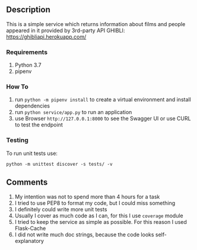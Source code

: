 ## Description

This is a simple service which returns information about films and people appeared in it provided by 3rd-party API GHIBLI: https://ghibliapi.herokuapp.com/

### Requirements 

1. Python 3.7
2. pipenv

### How To

1. run ```python -m pipenv install``` to create a virtual environment and install dependencies 
2. run ```python service/app.py``` to run an application
3. use Browser ```http://127.0.0.1:8000``` to see the Swagger UI or use CURL to test the endpoint

### Testing

To run unit tests use:
```shell
python -m unittest discover -s tests/ -v
```

## Comments

1. My intention was not to spend more than 4 hours for a task
2. I tried to use PEP8 to format my code, but I could miss something
3. I definitely could write more unit tests
4. Usually I cover as much code as I can, for this I use `coverage` module
5. I tried to keep the service as simple as possible. For this reason I used Flask-Cache
6. I did not write much doc strings, because the code looks self-explanatory
